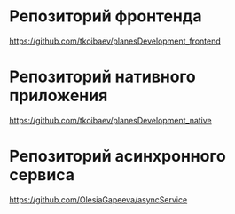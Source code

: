 # Репозиторий фронтенда

https://github.com/tkoibaev/planesDevelopment_frontend

# Репозиторий нативного приложения

https://github.com/tkoibaev/planesDevelopment_native

# Репозиторий асинхронного сервиса

https://github.com/OlesiaGapeeva/asyncService
